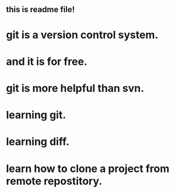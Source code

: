 ## this is readme file!
# git is a version control system.
# and it is for free.
# git is more helpful than svn.
# learning git.
# learning diff.
# learn how to clone a project from remote repostitory.
